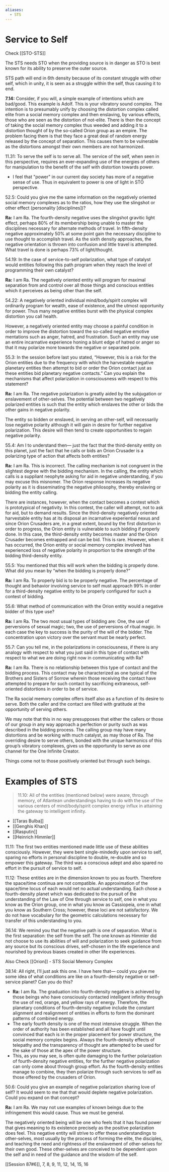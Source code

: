 ```yaml
---
aliases:
  - STS
---
```

# Service to Self
Check [[STO-STS]]

The STS needs STO when the providing source is in danger as STO is best known for its ability to preserve the outer source.

STS path will end in 6th density because of its constant struggle with other self, which in unity, it is seen as a struggle within the self, thus causing it to end.

**7.14:** Consider, if you will, a simple example of intentions which are bad/good. This example is Adolf. This is your vibratory sound complex. The intention is to presumably unify by choosing the distortion complex called elite from a social memory complex and then enslaving, by various effects, those who are seen as the distortion of not-elite. There is then the concept of taking the social memory complex thus weeded and adding it to a distortion thought of by the so-called Orion group as an empire. The problem facing them is that they face a great deal of random energy released by the concept of separation. This causes them to be vulnerable as the distortions amongst their own members are not harmonized.

11.31: To serve the self is to serve all. The service of the self, when seen in this perspective, requires an ever-expanding use of the energies of others for manipulation to the benefit of the self with distortion towards power.
- I feel that "power" in our current day society has more of a negative sense of use. Thus in equivalent to power is one of light in STO perspective.

52.5: Could you give me the same information on the negatively oriented social memory complexes as to the ratios, how they use the slingshot or other effect (personality [disciplines])?

**Ra:** I am Ra. The fourth-density negative uses the slingshot gravitic light effect, perhaps 80% of its membership being unable to master the disciplines necessary for alternate methods of travel. In fifth-density negative approximately 50% at some point gain the necessary discipline to use thought to accomplish travel. As the sixth density approaches, the negative orientation is thrown into confusion and little travel is attempted. What travel is done is perhaps 73% of light/thought.

54.19: In the case of service-to-self polarization, what type of catalyst would entities following this path program when they reach the level of programming their own catalyst?

**Ra:** I am Ra. The negatively oriented entity will program for maximal separation from and control over all those things and conscious entities which it perceives as being other than the self.

54.22: A negatively oriented individual mind/body/spirit complex will ordinarily program for wealth, ease of existence, and the utmost opportunity for power. Thus many negative entities burst with the physical complex distortion you call health.  
  
However, a negatively oriented entity may choose a painful condition in order to improve the distortion toward the so-called negative emotive mentations such as anger, hatred, and frustration. Such an entity may use an entire incarnative experience honing a blunt edge of hatred or anger so that it may polarize more towards the negative or separated pole.

55.3: In the session before last you stated, “However, this is a risk for the Orion entities due to the frequency with which the harvestable negative planetary entities then attempt to bid or order the Orion contact just as these entities bid planetary negative contacts.” Can you explain the mechanisms that affect polarization in consciousness with respect to this statement?

**Ra:** I am Ra. The negative polarization is greatly aided by the subjugation or enslavement of other-selves. The potential between two negatively polarized entities is such that the entity which enslaves the other or bids the other gains in negative polarity.  
  
The entity so bidden or enslaved, in serving an other-self, will necessarily lose negative polarity although it will gain in desire for further negative polarization. This desire will then tend to create opportunities to regain negative polarity.

55.4: Am I to understand then— just the fact that the third-density entity on this planet, just the fact that he calls or bids an Orion Crusader is a polarizing type of action that affects both entities?

**Ra:** I am Ra. This is incorrect. The calling mechanism is not congruent in the slightest degree with the bidding mechanism. In the calling, the entity which calls is a suppliant neophyte asking for aid in negative understanding, if you may excuse this misnomer. The Orion response increases its negative polarity as it is disseminating the negative philosophy, thereby enslaving or bidding the entity calling.  
  
There are instances, however, when the contact becomes a contest which is prototypical of negativity. In this contest, the caller will attempt, not to ask for aid, but to demand results. Since the third-density negatively oriented harvestable entity has at its disposal an incarnative experiential nexus and since Orion Crusaders are, in a great extent, bound by the first distortion in order to progress, the Orion entity is vulnerable to such bidding if properly done. In this case, the third-density entity becomes master and the Orion Crusader becomes entrapped and can be bid. This is rare. However, when it has occurred, the Orion entity or social memory complex involved has experienced loss of negative polarity in proportion to the strength of the bidding third-density entity.

55.5: You mentioned that this will work when the bidding is properly done. What did you mean by “when the bidding is properly done?”

**Ra:** I am Ra. To properly bid is to be properly negative. The percentage of thought and behavior involving service to self must approach 99% in order for a third-density negative entity to be properly configured for such a contest of bidding.

55.6: What method of communication with the Orion entity would a negative bidder of this type use?

**Ra:** I am Ra. The two most usual types of bidding are: One, the use of perversions of sexual magic; two, the use of perversions of ritual magic. In each case the key to success is the purity of the will of the bidder. The concentration upon victory over the servant must be nearly perfect.

55.7: Can you tell me, in the polarizations in consciousness, if there is any analogy with respect to what you just said in this type of contact with respect to what we are doing right now in communicating with Ra?

**Ra:** I am Ra. There is no relationship between this type of contact and the bidding process. This contact may be characterized as one typical of the Brothers and Sisters of Sorrow wherein those receiving the contact have attempted to prepare for such contact by sacrificing extraneous, self-oriented distortions in order to be of service.  
  
The Ra social memory complex offers itself also as a function of its desire to serve. Both the caller and the contact are filled with gratitude at the opportunity of serving others.  
  
We may note that this in no way presupposes that either the callers or those of our group in any way approach a perfection or purity such as was described in the bidding process. The calling group may have many distortions and be working with much catalyst, as may those of Ra. The overriding desire to serve others, bonded with the unique harmonics of this group’s vibratory complexes, gives us the opportunity to serve as one channel for the One Infinite Creator.  
  
Things come not to those positively oriented but through such beings.
# Examples of STS

>11.10: All of the entities (mentioned below) were aware, through memory, of Atlantean understandings having to do with the use of the various centers of mind/body/spirit complex energy influx in attaining the gateway to intelligent infinity.
- [[Taras Bulba]]
- [[Genghis Khan]]
- [[Rasputin]]
- [[Heinrich Himmler]]

11.11: The first two entities mentioned made little use of these abilities consciously. However, they were bent single-mindedly upon service to self, sparing no efforts in personal discipline to double, re-double and so empower this gateway. The third was a conscious adept and also spared no effort in the pursuit of service to self.

11.12: These entities are in the dimension known to you as fourth. Therefore the space/time continua are not compatible. An approximation of the space/time locus of each would net no actual understanding. Each chose a fourth-density planet which was dedicated to the pursuit of the understanding of the Law of One through service to self, one in what you know as the Orion group, one in what you know as Cassiopeia, one in what you know as Southern Cross; however, these loci are not satisfactory. We do not have vocabulary for the geometric calculations necessary for transfer of this understanding to you.

36.14: We remind you that the negative path is one of separation. What is the first separation: the self from the self. The one known as Himmler did not choose to use its abilities of will and polarization to seek guidance from any source but its conscious drives, self-chosen in the life experience and nourished by previous biases created in other life experiences.

Also Check [[Orion]] - STS Social Memory Complex

38.14: All right, I’ll just ask this one. I have here that— could you give me some idea of what conditions are like on a fourth-density negative or self-service planet? Can you do this?
- **Ra:** I am Ra. The graduation into fourth-density negative is achieved by those beings who have consciously contacted intelligent infinity through the use of red, orange, and yellow rays of energy. Therefore, the planetary conditions of fourth-density negative include the constant alignment and realignment of entities in efforts to form the dominant patterns of combined energy.
- The early fourth density is one of the most intensive struggle. When the order of authority has been established and all have fought until convinced that each is in the proper placement for power structure, the social memory complex begins. Always the fourth-density effects of telepathy and the transparency of thought are attempted to be used for the sake of those at the apex of the power structure.
- This, as you may see, is often quite damaging to the further polarization of fourth-density negative entities, for the further negative polarization can only come about through group effort. As the fourth-density entities manage to combine, they then polarize through such services to self as those offered by the crusaders of Orion.

50.6: Could you give an example of negative polarization sharing love of self? It would seem to me that that would deplete negative polarization. Could you expand on that concept?

**Ra:** I am Ra. We may not use examples of known beings due to the infringement this would cause. Thus we must be general.  
  
The negatively oriented being will be one who feels that it has found power that gives meaning to its existence precisely as the positive polarization does feel. This negative entity will strive to offer these understandings to other-selves, most usually by the process of forming the elite, the disciples, and teaching the need and rightness of the enslavement of other-selves for their own good. These other-selves are conceived to be dependent upon the self and in need of the guidance and the wisdom of the self.

[[Session 87#6]], 7, 8, 9, 11, 12, 14, 15, 16